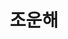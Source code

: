 ---
layout: hubs
key: Q17964206
title: 조운해
name: 조운해
image: 
description: 강북삼성병원 이사장
score: 0.0002748239221185113
degree: 4
---